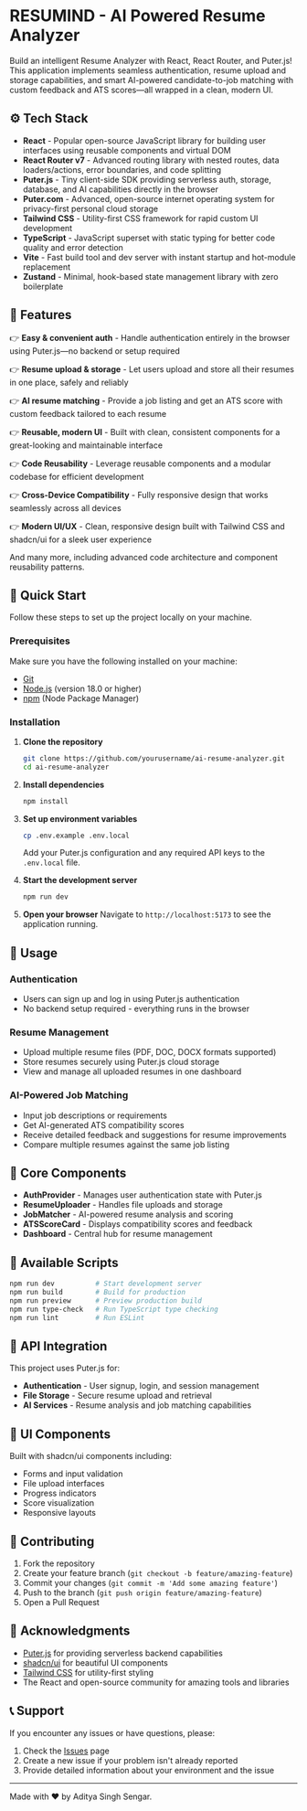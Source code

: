 #  RESUMIND - AI Powered Resume Analyzer

Build an intelligent Resume Analyzer with React, React Router, and Puter.js! This application implements seamless authentication, resume upload and storage capabilities, and smart AI-powered candidate-to-job matching with custom feedback and ATS scores—all wrapped in a clean, modern UI.

## ⚙️ Tech Stack

- **React** - Popular open-source JavaScript library for building user interfaces using reusable components and virtual DOM
- **React Router v7** - Advanced routing library with nested routes, data loaders/actions, error boundaries, and code splitting
- **Puter.js** - Tiny client-side SDK providing serverless auth, storage, database, and AI capabilities directly in the browser
- **Puter.com** - Advanced, open-source internet operating system for privacy-first personal cloud storage
- **Tailwind CSS** - Utility-first CSS framework for rapid custom UI development
- **TypeScript** - JavaScript superset with static typing for better code quality and error detection
- **Vite** - Fast build tool and dev server with instant startup and hot-module replacement
- **Zustand** - Minimal, hook-based state management library with zero boilerplate

## 🔋 Features

👉 **Easy & convenient auth** - Handle authentication entirely in the browser using Puter.js—no backend or setup required

👉 **Resume upload & storage** - Let users upload and store all their resumes in one place, safely and reliably

👉 **AI resume matching** - Provide a job listing and get an ATS score with custom feedback tailored to each resume

👉 **Reusable, modern UI** - Built with clean, consistent components for a great-looking and maintainable interface

👉 **Code Reusability** - Leverage reusable components and a modular codebase for efficient development

👉 **Cross-Device Compatibility** - Fully responsive design that works seamlessly across all devices

👉 **Modern UI/UX** - Clean, responsive design built with Tailwind CSS and shadcn/ui for a sleek user experience

And many more, including advanced code architecture and component reusability patterns.

## 🤸 Quick Start

Follow these steps to set up the project locally on your machine.

### Prerequisites

Make sure you have the following installed on your machine:

- [Git](https://git-scm.com/)
- [Node.js](https://nodejs.org/en) (version 18.0 or higher)
- [npm](https://www.npmjs.com/) (Node Package Manager)

### Installation

1. **Clone the repository**
   ```bash
   git clone https://github.com/yourusername/ai-resume-analyzer.git
   cd ai-resume-analyzer
   ```

2. **Install dependencies**
   ```bash
   npm install
   ```

3. **Set up environment variables**
   ```bash
   cp .env.example .env.local
   ```
   Add your Puter.js configuration and any required API keys to the `.env.local` file.

4. **Start the development server**
   ```bash
   npm run dev
   ```

5. **Open your browser**
   Navigate to `http://localhost:5173` to see the application running.

## 🚀 Usage

### Authentication
- Users can sign up and log in using Puter.js authentication
- No backend setup required - everything runs in the browser

### Resume Management
- Upload multiple resume files (PDF, DOC, DOCX formats supported)
- Store resumes securely using Puter.js cloud storage
- View and manage all uploaded resumes in one dashboard

### AI-Powered Job Matching
- Input job descriptions or requirements
- Get AI-generated ATS compatibility scores
- Receive detailed feedback and suggestions for resume improvements
- Compare multiple resumes against the same job listing


## 🎯 Core Components

- **AuthProvider** - Manages user authentication state with Puter.js
- **ResumeUploader** - Handles file uploads and storage
- **JobMatcher** - AI-powered resume analysis and scoring
- **ATSScoreCard** - Displays compatibility scores and feedback
- **Dashboard** - Central hub for resume management

## 🔧 Available Scripts

```bash
npm run dev          # Start development server
npm run build        # Build for production
npm run preview      # Preview production build
npm run type-check   # Run TypeScript type checking
npm run lint         # Run ESLint
```

## 📖 API Integration

This project uses Puter.js for:
- **Authentication** - User signup, login, and session management
- **File Storage** - Secure resume upload and retrieval
- **AI Services** - Resume analysis and job matching capabilities

## 🎨 UI Components

Built with shadcn/ui components including:
- Forms and input validation
- File upload interfaces
- Progress indicators
- Score visualization
- Responsive layouts

## 🤝 Contributing

1. Fork the repository
2. Create your feature branch (`git checkout -b feature/amazing-feature`)
3. Commit your changes (`git commit -m 'Add some amazing feature'`)
4. Push to the branch (`git push origin feature/amazing-feature`)
5. Open a Pull Request

## 🙏 Acknowledgments

- [Puter.js](https://puter.com/) for providing serverless backend capabilities
- [shadcn/ui](https://ui.shadcn.com/) for beautiful UI components
- [Tailwind CSS](https://tailwindcss.com/) for utility-first styling
- The React and open-source community for amazing tools and libraries

## 📞 Support

If you encounter any issues or have questions, please:
1. Check the [Issues](https://github.com/sengaraditya/ai-resume-analyzer/issues) page
2. Create a new issue if your problem isn't already reported
3. Provide detailed information about your environment and the issue

---

Made with ❤️ by Aditya Singh Sengar. 
